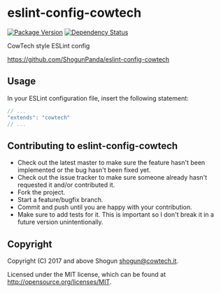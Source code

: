 # eslint-config-cowtech

[![Package Version](https://badge.fury.io/js/eslint-config-cowtech.png)](http://badge.fury.io/js/eslint-config-cowtech)
[![Dependency Status](https://gemnasium.com/ShogunPanda/eslint-config-cowtech.js.png?travis)](https://gemnasium.com/ShogunPanda/eslint-config-cowtech)

CowTech style ESLint config

https://github.com/ShogunPanda/eslint-config-cowtech

## Usage

In your ESLint configuration file, insert the following statement:

```javascript
// ...
"extends": "cowtech"
// ...
```

## Contributing to eslint-config-cowtech

* Check out the latest master to make sure the feature hasn't been implemented or the bug hasn't been fixed yet.
* Check out the issue tracker to make sure someone already hasn't requested it and/or contributed it.
* Fork the project.
* Start a feature/bugfix branch.
* Commit and push until you are happy with your contribution.
* Make sure to add tests for it. This is important so I don't break it in a future version unintentionally.

## Copyright

Copyright (C) 2017 and above Shogun <shogun@cowtech.it>.

Licensed under the MIT license, which can be found at http://opensource.org/licenses/MIT.
